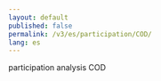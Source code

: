 ```yaml
---
layout: default
published: false
permalink: /v3/es/participation/COD/
lang: es
---
```


participation analysis COD

